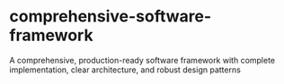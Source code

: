 # comprehensive-software-framework
A comprehensive, production-ready software framework with complete implementation, clear architecture, and robust design patterns

